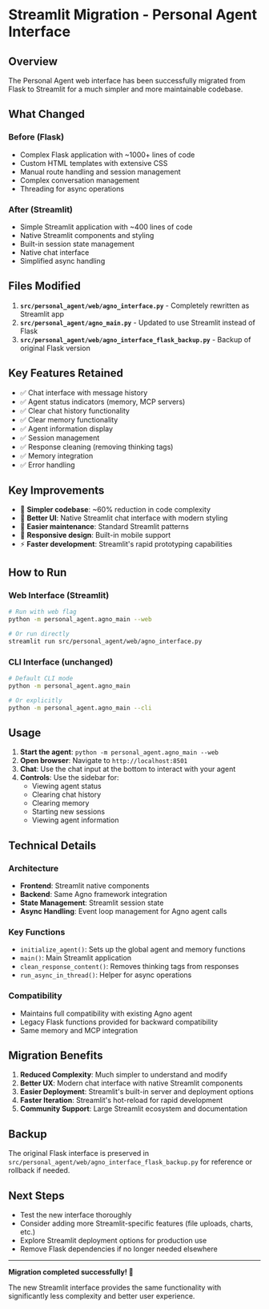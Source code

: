 # Streamlit Migration - Personal Agent Interface

## Overview

The Personal Agent web interface has been successfully migrated from Flask to Streamlit for a much simpler and more maintainable codebase.

## What Changed

### Before (Flask)
- Complex Flask application with ~1000+ lines of code
- Custom HTML templates with extensive CSS
- Manual route handling and session management
- Complex conversation management
- Threading for async operations

### After (Streamlit)
- Simple Streamlit application with ~400 lines of code
- Native Streamlit components and styling
- Built-in session state management
- Native chat interface
- Simplified async handling

## Files Modified

1. **`src/personal_agent/web/agno_interface.py`** - Completely rewritten as Streamlit app
2. **`src/personal_agent/agno_main.py`** - Updated to use Streamlit instead of Flask
3. **`src/personal_agent/web/agno_interface_flask_backup.py`** - Backup of original Flask version

## Key Features Retained

- ✅ Chat interface with message history
- ✅ Agent status indicators (memory, MCP servers)
- ✅ Clear chat history functionality
- ✅ Clear memory functionality
- ✅ Agent information display
- ✅ Session management
- ✅ Response cleaning (removing thinking tags)
- ✅ Memory integration
- ✅ Error handling

## Key Improvements

- 🚀 **Simpler codebase**: ~60% reduction in code complexity
- 🎨 **Better UI**: Native Streamlit chat interface with modern styling
- 🔧 **Easier maintenance**: Standard Streamlit patterns
- 📱 **Responsive design**: Built-in mobile support
- ⚡ **Faster development**: Streamlit's rapid prototyping capabilities

## How to Run

### Web Interface (Streamlit)
```bash
# Run with web flag
python -m personal_agent.agno_main --web

# Or run directly
streamlit run src/personal_agent/web/agno_interface.py
```

### CLI Interface (unchanged)
```bash
# Default CLI mode
python -m personal_agent.agno_main

# Or explicitly
python -m personal_agent.agno_main --cli
```

## Usage

1. **Start the agent**: `python -m personal_agent.agno_main --web`
2. **Open browser**: Navigate to `http://localhost:8501`
3. **Chat**: Use the chat input at the bottom to interact with your agent
4. **Controls**: Use the sidebar for:
   - Viewing agent status
   - Clearing chat history
   - Clearing memory
   - Starting new sessions
   - Viewing agent information

## Technical Details

### Architecture
- **Frontend**: Streamlit native components
- **Backend**: Same Agno framework integration
- **State Management**: Streamlit session state
- **Async Handling**: Event loop management for Agno agent calls

### Key Functions
- `initialize_agent()`: Sets up the global agent and memory functions
- `main()`: Main Streamlit application
- `clean_response_content()`: Removes thinking tags from responses
- `run_async_in_thread()`: Helper for async operations

### Compatibility
- Maintains full compatibility with existing Agno agent
- Legacy Flask functions provided for backward compatibility
- Same memory and MCP integration

## Migration Benefits

1. **Reduced Complexity**: Much simpler to understand and modify
2. **Better UX**: Modern chat interface with native Streamlit components
3. **Easier Deployment**: Streamlit's built-in server and deployment options
4. **Faster Iteration**: Streamlit's hot-reload for rapid development
5. **Community Support**: Large Streamlit ecosystem and documentation

## Backup

The original Flask interface is preserved in `src/personal_agent/web/agno_interface_flask_backup.py` for reference or rollback if needed.

## Next Steps

- Test the new interface thoroughly
- Consider adding more Streamlit-specific features (file uploads, charts, etc.)
- Explore Streamlit deployment options for production use
- Remove Flask dependencies if no longer needed elsewhere

---

**Migration completed successfully! 🎉**

The new Streamlit interface provides the same functionality with significantly less complexity and better user experience.
